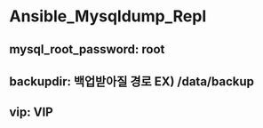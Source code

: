 # Ansible_Mysqldump_Repl


## mysql_root_password: root

## backupdir: 백업받아질 경로 EX) /data/backup

## vip: VIP 
